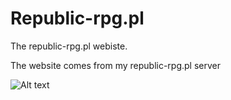 # Republic-rpg.pl
The republic-rpg.pl webiste. 

The website comes from my republic-rpg.pl server

![Alt text](https://i.ibb.co/W2j9XMc/republicrpg.png "rbrpg")
